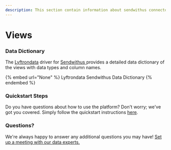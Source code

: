```yaml
---
description: This section contain information about sendwithus connector views information
---
```


# Views

### Data Dictionary

The [Lyftrondata](https://www.lyftrondata.com/) driver for [Sendwithus](https://www.lyftrondata.com/integration/business-analytics/sendwithus//)[ ](https://www.lyftrondata.com/integration/sendwithus/)provides a detailed data dictionary of the views with data types and column names.

{% embed url="None" %}
Lyftrondata Sendwithus Data Dictionary
{% endembed %}

### Quickstart Steps

Do you have questions about how to use the platform? Don't worry; we've got you covered. Simply follow the quickstart instructions [here](../README.md).

### Questions? <a href="#questions" id="questions"></a>

We're always happy to answer any additional questions you may have! [Set up a meeting with our data experts.](https://www.lyftrondata.com/book-a-meeting/)


